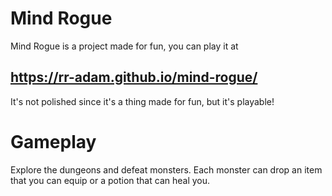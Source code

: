 # Mind Rogue
Mind Rogue is a project made for fun, you can play it at 

## https://rr-adam.github.io/mind-rogue/

It's not polished since it's a thing made for fun, but it's playable!

# Gameplay
Explore the dungeons and defeat monsters. Each monster can drop an item that you can equip or a potion that can heal you.
